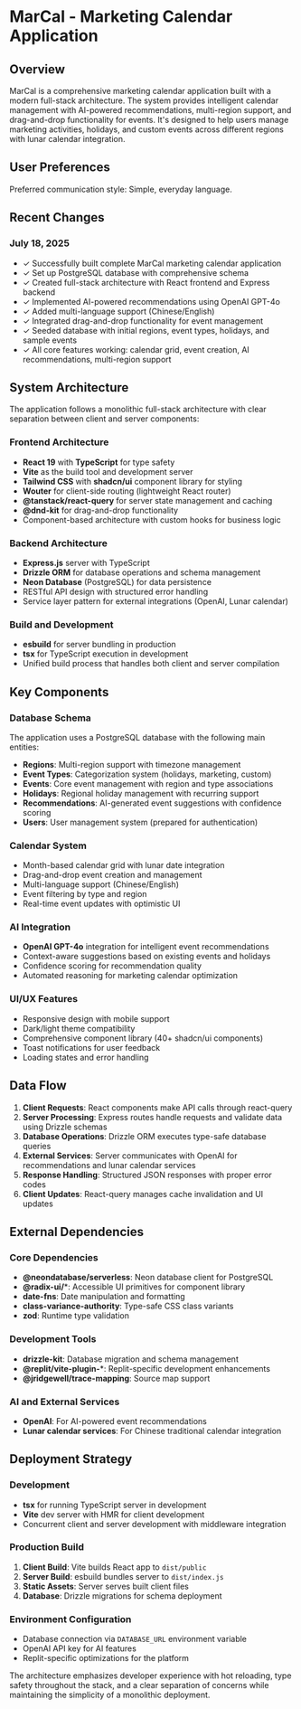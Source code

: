 # MarCal - Marketing Calendar Application

## Overview

MarCal is a comprehensive marketing calendar application built with a modern full-stack architecture. The system provides intelligent calendar management with AI-powered recommendations, multi-region support, and drag-and-drop functionality for events. It's designed to help users manage marketing activities, holidays, and custom events across different regions with lunar calendar integration.

## User Preferences

Preferred communication style: Simple, everyday language.

## Recent Changes

### July 18, 2025
- ✓ Successfully built complete MarCal marketing calendar application
- ✓ Set up PostgreSQL database with comprehensive schema
- ✓ Created full-stack architecture with React frontend and Express backend  
- ✓ Implemented AI-powered recommendations using OpenAI GPT-4o
- ✓ Added multi-language support (Chinese/English)
- ✓ Integrated drag-and-drop functionality for event management
- ✓ Seeded database with initial regions, event types, holidays, and sample events
- ✓ All core features working: calendar grid, event creation, AI recommendations, multi-region support

## System Architecture

The application follows a monolithic full-stack architecture with clear separation between client and server components:

### Frontend Architecture
- **React 19** with **TypeScript** for type safety
- **Vite** as the build tool and development server
- **Tailwind CSS** with **shadcn/ui** component library for styling
- **Wouter** for client-side routing (lightweight React router)
- **@tanstack/react-query** for server state management and caching
- **@dnd-kit** for drag-and-drop functionality
- Component-based architecture with custom hooks for business logic

### Backend Architecture
- **Express.js** server with TypeScript
- **Drizzle ORM** for database operations and schema management
- **Neon Database** (PostgreSQL) for data persistence
- RESTful API design with structured error handling
- Service layer pattern for external integrations (OpenAI, Lunar calendar)

### Build and Development
- **esbuild** for server bundling in production
- **tsx** for TypeScript execution in development
- Unified build process that handles both client and server compilation

## Key Components

### Database Schema
The application uses a PostgreSQL database with the following main entities:
- **Regions**: Multi-region support with timezone management
- **Event Types**: Categorization system (holidays, marketing, custom)
- **Events**: Core event management with region and type associations
- **Holidays**: Regional holiday management with recurring support
- **Recommendations**: AI-generated event suggestions with confidence scoring
- **Users**: User management system (prepared for authentication)

### Calendar System
- Month-based calendar grid with lunar date integration
- Drag-and-drop event creation and management
- Multi-language support (Chinese/English)
- Event filtering by type and region
- Real-time event updates with optimistic UI

### AI Integration
- **OpenAI GPT-4o** integration for intelligent event recommendations
- Context-aware suggestions based on existing events and holidays
- Confidence scoring for recommendation quality
- Automated reasoning for marketing calendar optimization

### UI/UX Features
- Responsive design with mobile support
- Dark/light theme compatibility
- Comprehensive component library (40+ shadcn/ui components)
- Toast notifications for user feedback
- Loading states and error handling

## Data Flow

1. **Client Requests**: React components make API calls through react-query
2. **Server Processing**: Express routes handle requests and validate data using Drizzle schemas
3. **Database Operations**: Drizzle ORM executes type-safe database queries
4. **External Services**: Server communicates with OpenAI for recommendations and lunar calendar services
5. **Response Handling**: Structured JSON responses with proper error codes
6. **Client Updates**: React-query manages cache invalidation and UI updates

## External Dependencies

### Core Dependencies
- **@neondatabase/serverless**: Neon database client for PostgreSQL
- **@radix-ui/***: Accessible UI primitives for component library
- **date-fns**: Date manipulation and formatting
- **class-variance-authority**: Type-safe CSS class variants
- **zod**: Runtime type validation

### Development Tools
- **drizzle-kit**: Database migration and schema management
- **@replit/vite-plugin-***: Replit-specific development enhancements
- **@jridgewell/trace-mapping**: Source map support

### AI and External Services
- **OpenAI**: For AI-powered event recommendations
- **Lunar calendar services**: For Chinese traditional calendar integration

## Deployment Strategy

### Development
- **tsx** for running TypeScript server in development
- **Vite** dev server with HMR for client development
- Concurrent client and server development with middleware integration

### Production Build
1. **Client Build**: Vite builds React app to `dist/public`
2. **Server Build**: esbuild bundles server to `dist/index.js`
3. **Static Assets**: Server serves built client files
4. **Database**: Drizzle migrations for schema deployment

### Environment Configuration
- Database connection via `DATABASE_URL` environment variable
- OpenAI API key for AI features
- Replit-specific optimizations for the platform

The architecture emphasizes developer experience with hot reloading, type safety throughout the stack, and a clear separation of concerns while maintaining the simplicity of a monolithic deployment.